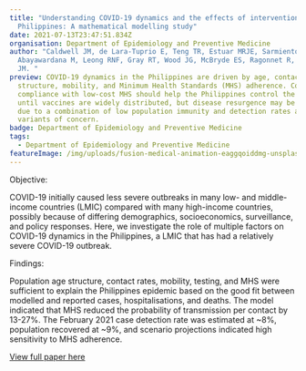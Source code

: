 ```yaml
---
title: "Understanding COVID-19 dynamics and the effects of interventions in the
  Philippines: A mathematical modelling study"
date: 2021-07-13T23:47:51.834Z
organisation: Department of Epidemiology and Preventive Medicine
author: "Caldwell JM, de Lara-Tuprio E, Teng TR, Estuar MRJE, Sarmiento RFR,
  Abayawardana M, Leong RNF, Gray RT, Wood JG, McBryde ES, Ragonnet R, Trauer
  JM. "
preview: COVID-19 dynamics in the Philippines are driven by age, contact
  structure, mobility, and Minimum Health Standards (MHS) adherence. Continued
  compliance with low-cost MHS should help the Philippines control the epidemic
  until vaccines are widely distributed, but disease resurgence may be occurring
  due to a combination of low population immunity and detection rates and new
  variants of concern.
badge: Department of Epidemiology and Preventive Medicine
tags:
  - Department of Epidemiology and Preventive Medicine
featureImage: /img/uploads/fusion-medical-animation-eaggqoiddmg-unsplash.jpg
---
```

Objective: 

COVID-19 initially caused less severe outbreaks in many low- and middle-income countries (LMIC) compared with many high-income countries, possibly because of differing demographics, socioeconomics, surveillance, and policy responses. Here, we investigate the role of multiple factors on COVID-19 dynamics in the Philippines, a LMIC that has had a relatively severe COVID-19 outbreak.

Findings: 

Population age structure, contact rates, mobility, testing, and MHS were sufficient to explain the Philippines epidemic based on the good fit between modelled and reported cases, hospitalisations, and deaths. The model indicated that MHS reduced the probability of transmission per contact by 13-27%. The February 2021 case detection rate was estimated at \~8%, population recovered at \~9%, and scenario projections indicated high sensitivity to MHS adherence.

<a href="https://www.thelancet.com/action/showPdf?pii=S2666-6065%2821%2900120-6" target="_blank">
View full paper here
</a>